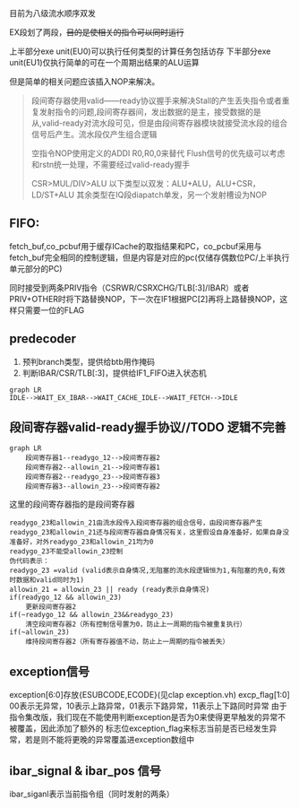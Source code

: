 目前为八级流水顺序双发

EX段划了两段，~~目的是使相关的指令可以同时运行~~


上半部分exe unit(EU0)可以执行任何类型的计算任务包括访存
下半部分exe unit(EU1)仅执行简单的可在一个周期出结果的ALU运算


但是简单的相关问题应该插入NOP来解决。

> 段间寄存器使用valid——ready协议握手来解决Stall的产生丢失指令或者重复发射指令的问题,段间寄存器间，发出数据的是主，接受数据的是从,valid-ready对流水段可见，但是由段间寄存器模块就接受流水段的组合信号后产生。流水段仅产生组合逻辑
> 
> 空指令NOP使用定义的ADDI R0,R0,0来替代
> Flush信号的优先级可以考虑和rstn统一处理，不需要经过valid-ready握手
>
> CSR>MUL/DIV>ALU
> 以下类型以双发：ALU+ALU，ALU+CSR，LD/ST+ALU
> 其余类型在IQ段diapatch单发，另一个发射槽设为NOP

## FIFO:
fetch_buf,co_pcbuf用于缓存ICache的取指结果和PC，co_pcbuf采用与fetch_buf完全相同的控制逻辑，但是内容是对应的pc(仅储存偶数位PC/上半执行单元部分的PC)

同时接受到两条PRIV指令（CSRWR/CSRXCHG/TLB[:3]/IBAR）或者PRIV+OTHER时将下路替换NOP，下一次在IF1根据PC[2]再将上路替换NOP，这样只需要一位的FLAG

## predecoder
1. 预判branch类型，提供给btb用作掩码
2. 判断IBAR/CSR/TLB[:3]，提供给IF1_FIFO进入状态机
```mermaid
graph LR
IDLE-->WAIT_EX_IBAR-->WAIT_CACHE_IDLE-->WAIT_FETCH-->IDLE
```
## 段间寄存器valid-ready握手协议//TODO 逻辑不完善
```mermaid
graph LR
    段间寄存器1--readygo_12-->段间寄存器2
    段间寄存器2--allowin_21-->段间寄存器1
    段间寄存器2--readygo_23-->段间寄存器3
    段间寄存器3--allowin_23-->段间寄存器2
```

这里的段间寄存器指的是段间寄存器

```
readygo_23和allowin_21由流水段传入段间寄存器的组合信号，由段间寄存器产生
readygo_23和allowin_21还与段间寄存器自身情况有关，这里假设自身准备好，如果自身没准备好，对外readygo_23和allowin_21均为0
readygo_23不能受allowin_23控制
伪代码表示：
readygo_23 =valid (valid表示自身情况,无阻塞的流水段逻辑恒为1,有阻塞的先0,有效时数据和valid同时为1) 
allowin_21 = allowin_23 || ready (ready表示自身情况)
if(readygo_12 && allowin_23)
	更新段间寄存器2
if(~readygo_12 && allowin_23&&readygo_23)
	清空段间寄存器2（所有控制信号置为0，防止上一周期的指令被重复执行）
if(~allowin_23)
	维持段间寄存器2（所有寄存器值不动，防止上一周期的指令被丢失）
```

## exception信号
exception[6:0]存放{ESUBCODE,ECODE}(见clap exception.vh)
excp_flag[1:0] 00表示无异常，10表示上路异常，01表示下路异常，11表示上下路同时异常
由于指令集改版，我们现在不能使用判断exception是否为0来使得更早触发的异常不被覆盖，因此添加了额外的
标志位exception_flag来标志当前是否已经发生异常，若是则不能将更晚的异常覆盖进exception数组中

## ibar_signal & ibar_pos 信号
ibar_siganl表示当前指令组（同时发射的两条）